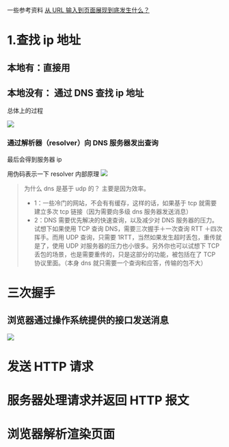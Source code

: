 <!--
 * @Author: your name
 * @Date: 2020-03-21 17:47:15
 * @LastEditTime: 2020-03-30 12:21:55
 * @LastEditors: Please set LastEditors
 * @Description: In User Settings Edit
 * @FilePath: \RW 笔记\计算机网络\http\从输入网址\从输入网址.md
 -->

一些参考资料
[从 URL 输入到页面展现到底发生什么？](https://segmentfault.com/a/1190000017184701)

# 1.查找 ip 地址

## 本地有：直接用

## 本地没有： 通过 DNS 查找 ip 地址

总体上的过程

![](https://ae01.alicdn.com/kf/Ue0093d58c1bd4fada4f8209237e0aff71.png)

### 通过解析器（resolver）向 DNS 服务器发出查询

最后会得到服务器 ip

用伪码表示一下 resolver 内部原理
![](https://ae01.alicdn.com/kf/U8b9e0fae68114ddf89d02ed8eff73e1eN.png)

> 为什么 dns 是基于 udp 的？
> 主要是因为效率。
>
> - 1：一些冷门的网站，不会有有缓存，这样的话，如果基于 tcp 就需要建立多次 tcp 链接（因为需要向多级 dns 服务器发送消息）
> - 2：DNS 需要优先解决的快速查询，以及减少对 DNS 服务器的压力。试想下如果使用 TCP 查询 DNS，需要三次握手＋一次查询 RTT ＋四次挥手。而用 UDP 查询，只需要 1RTT，当然如果发生超时丢包，重传就是了，使用 UDP 对服务器的压力也小很多。另外你也可以试想下 TCP 丢包的场景，也是需要重传的，只是这部分的功能，被包括在了 TCP 协议里面。（本身 dns 就只需要一个查询和应答，传输的包不大）

# 三次握手

## 浏览器通过操作系统提供的接口发送消息

![](https://ae01.alicdn.com/kf/U9f92c9e7e2314fb588bf89e7c3f6b8dbA.png)

# 发送 HTTP 请求

# 服务器处理请求并返回 HTTP 报文

# 浏览器解析渲染页面
